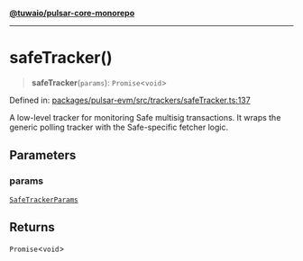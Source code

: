 [**@tuwaio/pulsar-core-monorepo**](../../../README.md)

***

# safeTracker()

> **safeTracker**(`params`): `Promise`\<`void`\>

Defined in: [packages/pulsar-evm/src/trackers/safeTracker.ts:137](https://github.com/TuwaIO/pulsar-core/blob/5e4fd0f371deb2427a774b38516e777830e67329/packages/pulsar-evm/src/trackers/safeTracker.ts#L137)

A low-level tracker for monitoring Safe multisig transactions.
It wraps the generic polling tracker with the Safe-specific fetcher logic.

## Parameters

### params

[`SafeTrackerParams`](../type-aliases/SafeTrackerParams.md)

## Returns

`Promise`\<`void`\>
